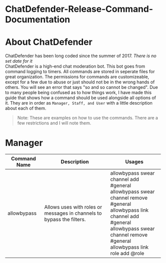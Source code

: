 # ChatDefender-Release-Command-Documentation

# About ChatDefender
ChatDefender has been long coded since the summer of 2017. *There is no set date for it*<br>
ChatDefender is a high-end chat moderation bot. This bot goes from command logging to timers. All commands are stored in seperate files for great organization. The permissions for commands are customizeable, except for a few due to abuse or just should not be in the wrong hands of others. You will see an error that says "so and so cannot be changed". Due to many people being confused as to how things work, I have made this guide that shows how a command should be used alongside all options of it. They are in order as `Manager, Staff, and User` with a little description about each of them.

> Note: These are examples on how to use the commands. There are a few restrictions and I will note them.

# Manager
Command Name | Description | Usages
-------------|-------------|-------
allowbypass | Allows uses with roles or messages in channels to bypass the filters. | allowbypass swear channel add #general<br>allowbypass swear channel remove #general<br>allowbypass link channel add #general<br>allowbypass swear channel remove #general<br>allowbypass link role add @role<br>
